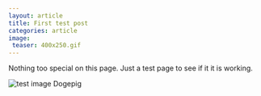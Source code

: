 ```yaml
---
layout: article
title: First test post
categories: article
image:
 teaser: 400x250.gif
---
```


Nothing too special on this page. Just a test page to see if it it is working.

![test image Dogepig]({{site.baseurl}}/images/dogepig-Bang-Profile_png.png)

<!-- ![_config.yml]({{ site.baseurl }}/images/config.png)

The easiest way to make your first post is to edit this one. Go into /_posts/ and update the Hello World markdown file. For more instructions head over to the [Jekyll Now repository](https://github.com/barryclark/jekyll-now) on GitHub. -->